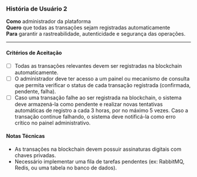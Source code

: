 ### História de Usuário 2

**Como** administrador da plataforma  
**Quero** que todas as transações sejam registradas automaticamente  
**Para** garantir a rastreabilidade, autenticidade e segurança das operações.  

---

#### Critérios de Aceitação

- [ ] Todas as transações relevantes devem ser registradas na blockchain automaticamente.
- [ ] O administrador deve ter acesso a um painel ou mecanismo de consulta que permita verificar o status de cada transação registrada (confirmada, pendente, falha).
- [ ] Caso uma transação falhe ao ser registrada na blockchain, o sistema deve armazená-la como pendente e realizar novas tentativas automáticas de registro a cada 3 horas, por no máximo 5 vezes. Caso a transação continue falhando, o sistema deve notificá-la como erro crítico no painel administrativo.

#### Notas Técnicas

- As transações na blockchain devem possuir assinaturas digitais com chaves privadas.
- Necessário implementar uma fila de tarefas pendentes (ex: RabbitMQ, Redis, ou uma tabela no banco de dados).
